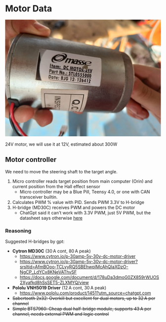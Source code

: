 
# Motor Data
![](index/20250622200050.png)

24V motor, we will use it at 12V, estimated about 300W

## Motor controller
We need to move the steering shaft to the target angle.

1. Micro controller reads target position from main computer (Orin) and current position from the Hall effect sensor
    - Micro controller may be a Blue Pill, Teensy 4.0, or one with CAN transceiver builtin.
2. Calculates PWM % value with PID. Sends PWM 3.3V to H-bridge
3. H-bridge (MD30C) receives PWM and powers the DC motor
    - ChatGpt said it can't work with 3.3V PWM, just 5V PWM, but the datasheet says otherwise [here](/assets/datasheets/MD30C%20Users%20Manual.pdf)

### Reasoning
Suggested H-bridges by gpt:
- **Cytron MD30C** (30 A cont, 80 A peak)  
    - https://www.cytron.io/p-30amp-5v-30v-dc-motor-driver  
    - https://www.cytron.io/p-30amp-5v-30v-dc-motor-driver?srsltid=AfmBOoo-TCLyyRQ5SBEhwpIMcAhQIaXDzO-NgCP_LdYCx8KNeVAThvSF  
    - https://docs.google.com/document/d/178uDa3dmoG0ZX859rWUOS2Xyafkd8hSsSET5-ZLXMYQ/view  
- **Pololu VNH5019 Driver** (12 A cont, 30 A peak)  
    - https://www.pololu.com/product/1451?utm_source=chatgpt.com  
- ~~Sabertooth 2x32: Overkill but excellent for dual motors, up to 32 A per channel~~  
- ~~Simple BTS7960: Cheap dual half-bridge module, supports 43 A per channel, needs external PWM and logic control~~  

